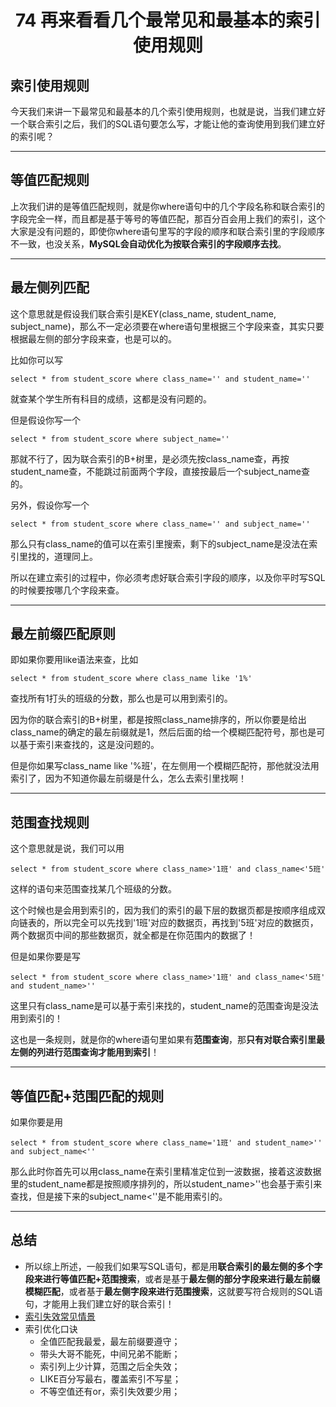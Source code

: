 <h1 align="center">74 再来看看几个最常见和最基本的索引使用规则
</h1>



## 索引使用规则

今天我们来讲一下最常见和最基本的几个索引使用规则，也就是说，当我们建立好一个联合索引之后，我们的SQL语句要怎么写，才能让他的查询使用到我们建立好的索引呢？

---



## 等值匹配规则

上次我们讲的是等值匹配规则，就是你where语句中的几个字段名称和联合索引的字段完全一样，而且都是基于等号的等值匹配，那百分百会用上我们的索引，这个大家是没有问题的，即使你where语句里写的字段的顺序和联合索引里的字段顺序不一致，也没关系，**MySQL会自动优化为按联合索引的字段顺序去找**。

---



## 最左侧列匹配

这个意思就是假设我们联合索引是KEY(class_name, student_name, subject_name)，那么不一定必须要在where语句里根据三个字段来查，其实只要根据最左侧的部分字段来查，也是可以的。

比如你可以写

```
select * from student_score where class_name='' and student_name=''
```

就查某个学生所有科目的成绩，这都是没有问题的。

但是假设你写一个

```
select * from student_score where subject_name=''
```

那就不行了，因为联合索引的B+树里，是必须先按class_name查，再按student_name查，不能跳过前面两个字段，直接按最后一个subject_name查的。

另外，假设你写一个

```
select * from student_score where class_name='' and subject_name=''
```

那么只有class_name的值可以在索引里搜索，剩下的subject_name是没法在索引里找的，道理同上。

所以在建立索引的过程中，你必须考虑好联合索引字段的顺序，以及你平时写SQL的时候要按哪几个字段来查。

---

## 最左前缀匹配原则

即如果你要用like语法来查，比如

```
select * from student_score where class_name like '1%'
```

查找所有1打头的班级的分数，那么也是可以用到索引的。

因为你的联合索引的B+树里，都是按照class_name排序的，所以你要是给出class_name的确定的最左前缀就是1，然后后面的给一个模糊匹配符号，那也是可以基于索引来查找的，这是没问题的。

但是你如果写class_name like '%班'，在左侧用一个模糊匹配符，那他就没法用索引了，因为不知道你最左前缀是什么，怎么去索引里找啊！

---

## 范围查找规则

这个意思就是说，我们可以用

```
select * from student_score where class_name>'1班' and class_name<'5班'
```

这样的语句来范围查找某几个班级的分数。

这个时候也是会用到索引的，因为我们的索引的最下层的数据页都是按顺序组成双向链表的，所以完全可以先找到'1班'对应的数据页，再找到'5班'对应的数据页，两个数据页中间的那些数据页，就全都是在你范围内的数据了！

但是如果你要是写

```
select * from student_score where class_name>'1班' and class_name<'5班' and student_name>''
```

这里只有class_name是可以基于索引来找的，student_name的范围查询是没法用到索引的！

这也是一条规则，就是你的where语句里如果有**范围查询**，那**只有对联合索引里最左侧的列进行范围查询才能用到索引**！

---

## 等值匹配+范围匹配的规则

如果你要是用

```
select * from student_score where class_name='1班' and student_name>'' and subject_name<''
```

那么此时你首先可以用class_name在索引里精准定位到一波数据，接着这波数据里的student_name都是按照顺序排列的，所以student_name>''也会基于索引来查找，但是接下来的subject_name<''是不能用索引的。

---

## 总结

- 所以综上所述，一般我们如果写SQL语句，都是用**联合索引的最左侧的多个字段来进行等值匹配+范围搜索**，或者是基于**最左侧的部分字段来进行最左前缀模糊匹配**，或者基于**最左侧字段来进行范围搜索**，这就要写符合规则的SQL语句，才能用上我们建立好的联合索引！
- [索引失效常见情景](https://gitee.com/LastedMemory/study-notes/tree/master/MySQL/%E6%95%A3%E8%AE%B0MySQL/%E7%B4%A2%E5%BC%95%E4%BC%98%E5%8C%96%E5%88%86%E6%9E%90#8%E7%B4%A2%E5%BC%95%E5%A4%B1%E6%95%88%E5%B8%B8%E8%A7%81%E6%83%85%E6%99%AF)
- 索引优化口诀
  - 全值匹配我最爱，最左前缀要遵守；
  - 带头大哥不能死，中间兄弟不能断；
  - 索引列上少计算，范围之后全失效；
  - LIKE百分写最右，覆盖索引不写星；
  - 不等空值还有or，索引失效要少用；


